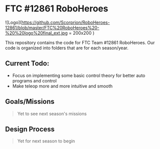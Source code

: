 # FTC #12861 RoboHeroes

![Logo](https://github.com/Scorprion/RoboHeroes-12861/blob/master/FTC%20RoboHeroes%20-%20%20logo%20final_ext.jpg = 200x200 )

This repository contains the code for FTC Team #12861 RoboHeroes. Our code is organized into folders that are for each season/year. 

## Current Todo:
- Focus on implementing some basic control theory for better auto programs and control
- Make teleop more and more intuitive and smooth
## Goals/Missions
> Yet to see next season's missions
## Design Process
> Yet for next season to begin
